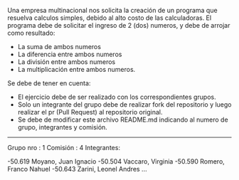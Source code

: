 Una empresa multinacional nos solicita la creación de un programa que resuelva calculos simples, debido al alto costo de las calculadoras.
El programa debe de solicitar el ingreso de 2 (dos) numeros, y debe de arrojar como resultado:

- La suma de ambos numeros
- La diferencia entre ambos numeros
- La división entre ambos numeros
- La multiplicación entre ambos numeros.

Se debe de tener en cuenta:
- El ejercicio debe de ser realizado con los correspondientes grupos.
- Solo un integrante del grupo debe de realizar fork del repositorio y luego realizar el pr (Pull Request) al repositorio original.
- Se debe de modificar este archivo README.md indicando al numero de grupo, integrantes y comisión.

---------------------------------------------------------------------------------------------------------------------------------------------

Grupo nro  : 1
Comisión   : 4
Integrantes:

-50.619 Moyano, Juan Ignacio
-50.504 Vaccaro, Virginia
-50.590 Romero, Franco Nahuel
-50.643 Zarini, Leonel Andres
...